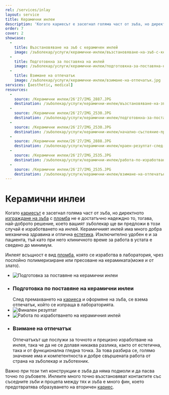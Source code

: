 ```yaml
---
rel: /services/inlay
layout: service
title: Керамични инлеи
description: 'Когато кариесът е засегнал голяма част от зъба, но директно изграждане на зъба с пломба не е достатъчно надеждно, е добре да се изработят керамични инлеѝ. След премахването на кариеса и оформяне на зъба от зъболекар, се взема отпечатък, който се изпраща в лабораторията. В следващото посещение вашият зъболекар пробва инлея и ако всичко е наред го циментира.'
order: 7
cover: 2
showcase:
  - 
    title: Възстановяване на зъб с керамичен инлей
    image: /зъболекар/услуги/керамични-инлеи/възстановяване-на-зъб-с-керамичен-инлей.jpg
  - 
    title: Подготовкна за поставяна на инлей
    image: /зъболекар/услуги/керамични-инлеи/подготовкна-за-поставяна-на-инлей.jpg
  - 
    title: Взимане на отпечатък
    image: /зъболекар/услуги/керамични-инлеи/взимане-на-отпечатък.jpg
services: [aesthetic, medical]
resources:
  -
    source: /Керамични инлеи/26'27/IMG_2887.JPG
    destination: /зъболекар/услуги/керамични-инлеи/възстановяване-на-зъб-с-керамичен-инлей.jpg
  -
    source: /Керамични инлеи/26'27/IMG_2530.JPG
    destination: /зъболекар/услуги/керамични-инлеи/подготовкна-за-поставяна-на-инлей.jpg
  -
    source: /Керамични инлеи/26'27/IMG_2530.JPG
    destination: /зъболекар/услуги/керамични-инлеи/начално-състояние-при-поставяна-на-инлей.jpg
  -
    source: /Керамични инлеи/26'27/IMG_2888.JPG
    destination: /зъболекар/услуги/керамични-инлеи/краен-резултат-след-поставянето-на-инлей.jpg
  -
    source: /Керамични инлеи/26'27/IMG_2535.JPG
    destination: /зъболекар/услуги/керамични-инлеи/работа-по-изработване-на-керамичния-инлей.jpg 
  -
    source: /Керамични инлеи/26'27/IMG_2535.JPG
    destination: /зъболекар/услуги/керамични-инлеи/взимане-на-отпечатък.jpg
---
```


# Керамични инлеи
Когато [кариесът](../../стоматология/видове-пломби.html "Видове пломби") е засегнал голяма част от зъба, но директното [изграждане на зъба](../../стоматология/счупен-зъб.html "Изграждане на счупен зъб") с [пломба](../../стоматология/фотополимерна-пломба.html "Фотополимерна пломба") не е достатъчно надеждно то, тогава, най-доброто решение, което вашият зъболекар ще ви предложи в този случай е изработването на инлей. Керамичният инлей има много добра механична здравина и отлична [естетика](../../зъболекар/естетична-стоматология.html "Пълна промяна на усмивката"). Изключително удобен е и за пациента, тъй като при него клиничното време за работа в устата е сведено до минимум.

Инлеят всъщност е вид [пломба](../../зъболекар/услуги/естетични-пломби.html "Естетични пломби"), която се изработва в лаборатория, чрез послойно полимеризиране или пресоване на керамиката(може и от злато).

- ![Подготовка за поставяне на керамични инлеи](керамични-инлеи/начално-състояние-при-поставяна-на-инлей.jpg)
- ### Подготовка по поставяне на керамични инлеи
  След премахването на [кариеса](../../стоматология/малък-кариес.html "Лечение на малък кариес") и оформяне на зъба, се взема отпечатък, който се изпраща в лабораторията. 
- ![Финален резултат](керамични-инлеи/краен-резултат-след-поставянето-на-инлей.jpg)
- ![Работа по изработването на керамичния инлей](керамични-инлеи/работа-по-изработване-на-керамичния-инлей.jpg)
- ### Взимане на отпечатък
  Отпечатъкът ще послужи за точното и прецизно изработване на инлея, така че да не се долавя никаква разлика, както от естетична, така и от функционална гледна точка. За това разбира се, голямо значение има и компетентноста и добре свършената работа от страна на зъболекар и зъботехник.
  
Важно при този тип конструкции е зъба да няма подмоли и да пасва точно по ръбовете. Инлеите много точно възстановяват контактите със съседните зъби и процепа между тях и зъба е много фин, което предотвратява образуването на вторичен [кариес](../../стоматология/малък-кариес.html "Лечение на малък кариес").
